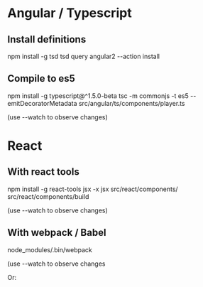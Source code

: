 Angular / Typescript
====================

Install definitions
-------------------

npm install -g tsd
tsd query angular2 --action install

Compile to es5
--------------

npm install -g typescript@^1.5.0-beta
tsc -m commonjs -t es5 --emitDecoratorMetadata src/angular/ts/components/player.ts

(use --watch to observe changes)

React
=====

With react tools
----------------

npm install -g react-tools
jsx -x jsx src/react/components/ src/react/components/build

(use --watch to observe changes)

With webpack / Babel
--------------------

node_modules/.bin/webpack

(use --watch to observe changes

Or:

